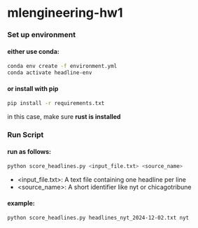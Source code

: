 # mlengineering-hw1

### Set up environment 
#### either use conda:
```bash
conda env create -f environment.yml
conda activate headline-env
```
#### or install with pip
```bash
pip install -r requirements.txt
```
in this case, make sure **rust is installed**

### Run Script
#### run as follows:
```bash
python score_headlines.py <input_file.txt> <source_name>
```
* <input_file.txt>: A text file containing one headline per line
* <source_name>: A short identifier like nyt or chicagotribune
#### example:
```bash
python score_headlines.py headlines_nyt_2024-12-02.txt nyt
```


